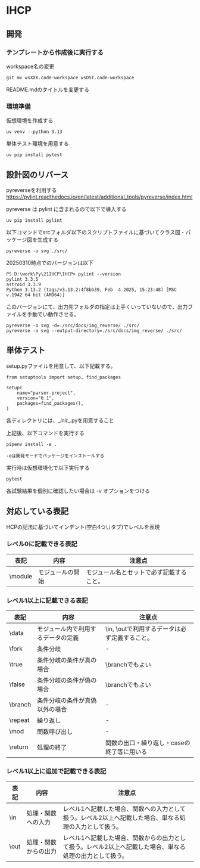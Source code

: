 # IHCP

## 開発

### テンプレートから作成後に実行する

workspace名の変更

    git mv wsXXX.code-workspace wsDST.code-workspace

README.mdのタイトルを変更する

### 環境準備

仮想環境を作成する

    uv venv --python 3.13

単体テスト環境を用意する

    uv pip install pytest

## 設計図のリバース

pyreverseを利用する  
https://pylint.readthedocs.io/en/latest/additional_tools/pyreverse/index.html

pyreverse は pylint に含まれるので以下で導入する

    uv pip install pylint

以下コマンドでsrcフォルダ以下のスクリプトファイルに基づいてクラス図・パッケージ図を生成する

    pyreverse -o svg ./src/

20250310時点でのバージョンは以下

    PS D:\work\Py\21IHCP\IHCP> pylint --version
    pylint 3.3.5
    astroid 3.3.9
    Python 3.13.2 (tags/v3.13.2:4f8bb39, Feb  4 2025, 15:23:48) [MSC v.1942 64 bit (AMD64)]

このバージョンにて、出力先フォルダの指定は上手くいっていないので、出力ファイルを手動でい動作させる。

    pyreverse -o svg -d=./src/docs/img_reverse/ ./src/
    pyreverse -o svg --output-directory=./src/docs/img_reverse/ ./src/

## 単体テスト

setup.pyファイルを用意して、以下記載する。

    from setuptools import setup, find_packages

    setup(
        name="parser-project",
        version="0.1",
        packages=find_packages(),
    )

各ディレクトリには、\__init__.pyを用意すること

上記後、以下コマンドを実行する

    pipenv install -e .

    -eは開発モードでパッケージをインストールする

実行時は仮想環境化で以下実行する

    pytest

各試験結果を個別に確認したい場合は -v オプションをつける

## 対応している表記

HCPの記法に基づいてインデント(空白4つ∪タブ)でレベルを表現

### レベル0に記載できる表記

表記 | 内容 | 注意点
---| --- | ---
\module | モジュールの開始 | モジュール名とセットで必ず記載すること。

### レベル1以上に記載できる表記

表記 | 内容 | 注意点
---| --- | ---
\data | モジュール内で利用するデータの定義 | \in, \outで利用するデータは必ず定義すること。
\fork | 条件分岐 | -
\true | 条件分岐の条件が真の場合 | \branchでもよい
\false | 条件分岐の条件が偽の場合 | \branchでもよい
\branch | 条件分岐の条件が真偽以外の場合 | -
\repeat | 繰り返し | -
\mod | 関数呼び出し | -
\return | 処理の終了 | 関数の出口・繰り返し・caseの終了等に用いる

### レベル1以上に追加で記載できる表記

表記 | 内容 | 注意点
---| --- | ---
\in | 処理・関数への入力 | レベル1へ記載した場合、関数への入力として扱う。レベル2以上へ記載した場合、単なる処理の入力として扱う。
\out | 処理・関数からの出力 | レベル1へ記載した場合、関数からの出力として扱う。レベル2以上へ記載した場合、単なる処理の出力として扱う。
